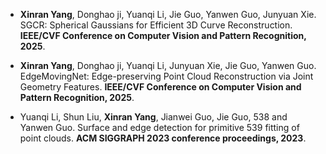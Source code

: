 - <strong>Xinran Yang</strong>, Donghao ji, Yuanqi Li, Jie Guo, Yanwen Guo, Junyuan Xie. SGCR: Spherical Gaussians for Efficient 3D Curve Reconstruction. <strong>IEEE/CVF Conference on Computer Vision and Pattern 
Recognition, 2025</strong>. 


- <strong>Xinran Yang</strong>, Donghao ji, Yuanqi Li, Junyuan Xie, Jie Guo, Yanwen Guo. EdgeMovingNet: Edge-preserving Point Cloud Reconstruction via Joint
Geometry Features. <strong>IEEE/CVF Conference on Computer Vision and Pattern 
Recognition, 2025</strong>. 

- Yuanqi Li, Shun Liu, <strong>Xinran Yang</strong>, Jianwei Guo, Jie Guo, 538
and Yanwen Guo. Surface and edge detection for primitive 539
fitting of point clouds. <strong>ACM SIGGRAPH 2023 conference proceedings, 2023</strong>.







